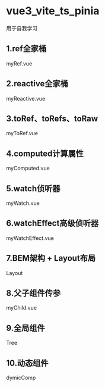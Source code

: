 # vue3_vite_ts_pinia
用于自我学习
## 1.ref全家桶
myRef.vue

## 2.reactive全家桶
myReactive.vue

## 3.toRef、toRefs、toRaw
myToRef.vue

## 4.computed计算属性
myComputed.vue

## 5.watch侦听器
myWatch.vue

## 6.watchEffect高级侦听器
myWatchEffect.vue

## 7.BEM架构 + Layout布局
Layout

## 8.父子组件传参
myChild.vue

## 9.全局组件
Tree

## 10.动态组件
dymicComp
